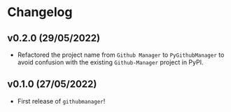 # Changelog

<!--next-version-placeholder-->
## v0.2.0 (29/05/2022)

- Refactored the project name from `Github Manager` to `PyGithubManager` to avoid confusion with the
existing `Github-Manager` project in PyPI.

## v0.1.0 (27/05/2022)

- First release of `githubmanager`!